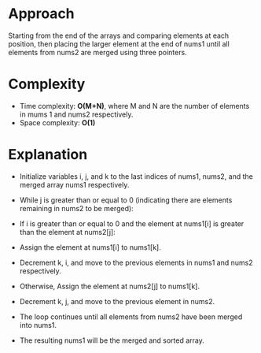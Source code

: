 # Approach

Starting from the end of the arrays and comparing elements at each position, then placing the larger element at the end of nums1 until all elements from nums2 are merged using three pointers.

# Complexity

- Time complexity: **O(M+N)**, where M and N are the number of elements in mums 1 and nums2 respectively.
- Space complexity: **O(1)**

# Explanation

- Initialize variables i, j, and k to the last indices of nums1, nums2, and the merged array nums1 respectively.

- While j is greater than or equal to 0 (indicating there are elements remaining in nums2 to be merged):

- If i is greater than or equal to 0 and the element at nums1[i] is greater than the element at nums2[j]:

- Assign the element at nums1[i] to nums1[k].

- Decrement k, i, and move to the previous elements in nums1 and nums2 respectively.
  
- Otherwise, Assign the element at nums2[j] to nums1[k].
  
- Decrement k, j, and move to the previous element in nums2.

- The loop continues until all elements from nums2 have been merged into nums1.

- The resulting nums1 will be the merged and sorted array.
